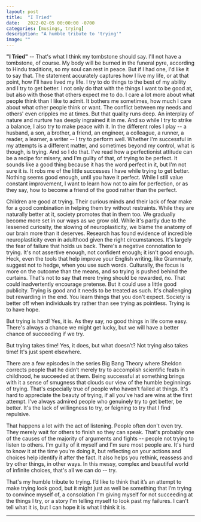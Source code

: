 ```yaml
---
layout: post
title:  "I Tried"
date:   2022-02-05 00:00:00 -0700
categories: [musings, trying]
description: "A humble tribute to 'trying'"
image: ""
---
```

**"I Tried"** -- That's what I think my tombstone should say. I'll not have a tombstone, of course. My body will be burned in the funeral pyre, according to Hindu traditions, so my soul can rest in peace. But if I had one, I'd like it to say that. The statement accurately captures how I live my life, or at that point, how I'll have lived my life. I try to do things to the best of my ability and I try to get better. I not only do that with the things I want to be good at, but also with those that others expect me to do. I care a lot more about what people think than I like to admit. It bothers me sometimes, how much I care about what other people think or want. The conflict between my needs and others' even cripples me at times. But that quality runs deep. An interplay of nature and nurture has deeply ingrained it in me. And so while I try to strike a balance, I also try to make peace with it. In the different roles I play -- a husband, a son, a brother, a friend, an engineer, a colleague, a runner, a reader, a learner, a writer -- I try to perform well. Whether I'm successful in my attempts is a different matter, and sometimes beyond my control, what is though, is trying. And so I do that. I've read how a perfectionist attitude can be a recipe for misery, and I'm guilty of that, of trying to be perfect. It sounds like a good thing because it has the word perfect in it, but I'm not sure it is. It robs me of the little successes I have while trying to get better. Nothing seems good enough, until you have it perfect. While I still value constant improvement, I want to learn how not to aim for perfection, or as they say, how to become a friend of the good rather than the perfect.

Children are good at trying. Their curious minds and their lack of fear make for a good combination in helping them try without restraints. While they are naturally better at it, society promotes that in them too. We gradually become more set in our ways as we grow old. While it's partly due to the lessened curiosity, the slowing of neuroplasticity, we blame the anatomy of our brain more than it deserves. Research has found evidence of incredible neuroplasticity even in adulthood given the right circumstances. It's largely the fear of failure that holds us back. There's a negative connotation to trying. It's not assertive enough, not confident enough; it isn’t good enough. Heck, even the tools that help improve your English writing, like Grammarly, suggest not to hedge, when you use such words. Culturally, the focus is more on the outcome than the means, and so trying is pushed behind the curtains. That's not to say that mere trying should be rewarded, no. That could inadvertently encourage pretense. But it could use a little good publicity. Trying is good and it needs to be treated as such. It's challenging but rewarding in the end. You learn things that you don't expect. Society is better off when individuals try rather than see trying as pointless. Trying is to have hope.

But trying is hard! Yes, it is. As they say, no good things in life come easy. There's always a chance we might get lucky, but we will have a better chance of succeeding if we try.

But trying takes time! Yes, it does, but what doesn’t? Not trying also takes time! It's just spent elsewhere.

There are a few episodes in the series Big Bang Theory where Sheldon corrects people that he didn’t merely try to accomplish scientific feats in childhood, he succeeded at them. Being successful at something brings with it a sense of smugness that clouds our view of the humble beginnings of trying. That's especially true of people who haven't failed at things. It's hard to appreciate the beauty of trying, if all you've had are wins at the first attempt. I've always admired people who genuinely try to get better, be better. It's the lack of willingness to try, or feigning to try that I find repulsive.

That happens a lot with the act of listening. People often don't even try. They merely wait for others to finish so they can speak. That's probably one of the causes of the majority of arguments and fights -- people not trying to listen to others. I'm guilty of it myself and I'm sure most people are. It's hard to know it at the time you're doing it, but reflecting on your actions and choices help identify it after the fact. It also helps you rethink, reassess and try other things, in other ways. In this messy, complex and beautiful world of infinite choices, that's all we can do -- try.

That's my humble tribute to trying. I’d like to think that it’s an attempt to make trying look good, but it might just as well be something that I’m trying to convince myself of, a consolation I'm giving myself for not succeeding at the things I try, or a story I'm telling myself to look past my failures. I can't tell what it is, but I can hope it is what I think it is.

*****
